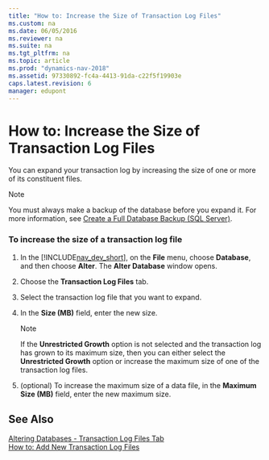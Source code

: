 ```yaml
---
title: "How to: Increase the Size of Transaction Log Files"
ms.custom: na
ms.date: 06/05/2016
ms.reviewer: na
ms.suite: na
ms.tgt_pltfrm: na
ms.topic: article
ms.prod: "dynamics-nav-2018"
ms.assetid: 97330892-fc4a-4413-91da-c22f5f19903e
caps.latest.revision: 6
manager: edupont
---
```

# How to: Increase the Size of Transaction Log Files
You can expand your transaction log by increasing the size of one or more of its constituent files.  
  
> [!NOTE]  
>  You must always make a backup of the database before you expand it. For more information, see [Create a Full Database Backup \(SQL Server\)](https://go.microsoft.com/fwlink/?LinkID=296465).  
  
### To increase the size of a transaction log file  
  
1.  In the [!INCLUDE[nav_dev_short](includes/nav_dev_short_md.md)], on the **File** menu, choose **Database**, and then choose **Alter**. The **Alter Database** window opens.  
  
2.  Choose the **Transaction Log Files** tab.  
  
3.  Select the transaction log file that you want to expand.  
  
4.  In the **Size \(MB\)** field, enter the new size.  
  
    > [!NOTE]  
    >  If the **Unrestricted Growth** option is not selected and the transaction log has grown to its maximum size, then you can either select the **Unrestricted Growth** option or increase the maximum size of one of the transaction log files.  
  
5.  \(optional\) To increase the maximum size of a data file, in the **Maximum Size \(MB\)** field, enter the new maximum size.  
  
## See Also  
 [Altering Databases - Transaction Log Files Tab](Altering-Databases---Transaction-Log-Files-Tab.md)   
 [How to: Add New Transaction Log Files](How-to--Add-New-Transaction-Log-Files.md)